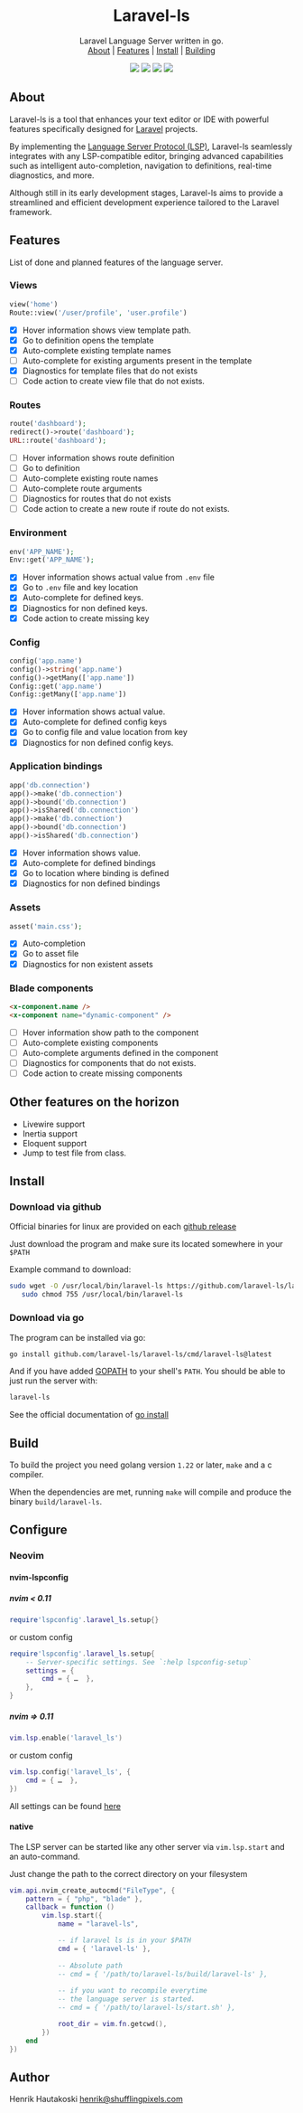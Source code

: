 <h1 align="center">Laravel-ls</h1>

<p align="center">
    Laravel Language Server written in go.
    <br />
    <a href="#about">About</a>
    |
    <a href="#features">Features</a>
    |
    <a href="#install">Install</a>
    |
    <a href="#build">Building</a>
</p>

<p align="center">
    <img src="https://img.shields.io/github/go-mod/go-version/laravel-ls/laravel-ls?style=for-the-badge" />
    <img src="https://img.shields.io/github/license/laravel-ls/laravel-ls?style=for-the-badge&link=https://github.com/laravel-ls/laravel-ls/blob/main/LICENSE" />
    <img src="https://img.shields.io/github/actions/workflow/status/laravel-ls/laravel-ls/test.yml?style=for-the-badge&label=test&link=https://github.com/laravel-ls/laravel-ls/actions/workflows/test.yml" />
    <img src="https://img.shields.io/github/v/release/laravel-ls/laravel-ls?include_prereleases&style=for-the-badge&link=https://github.com/laravel-ls/laravel-ls/releases" />
</p>

## About

Laravel-ls is a tool that enhances your text editor or IDE with
powerful features specifically designed for [Laravel](https://laravel.com) projects.

By implementing the [Language Server Protocol (LSP)](https://microsoft.github.io/language-server-protocol/),
Laravel-ls seamlessly integrates with any LSP-compatible editor, bringing advanced capabilities
such as intelligent auto-completion, navigation to definitions, real-time diagnostics, and more.

Although still in its early development stages, Laravel-ls aims to provide a
streamlined and efficient development experience tailored to the Laravel framework.

## Features

List of done and planned features of the language server.

### Views

```php
view('home')
Route::view('/user/profile', 'user.profile')
```

- [x] Hover information shows view template path.
- [x] Go to definition opens the template
- [x] Auto-complete existing template names
- [ ] Auto-complete for existing arguments present in the template
- [x] Diagnostics for template files that do not exists
- [ ] Code action to create view file that do not exists.

### Routes

```php
route('dashboard');
redirect()->route('dashboard');
URL::route('dashboard');
```

- [ ] Hover information shows route definition
- [ ] Go to definition
- [ ] Auto-complete existing route names
- [ ] Auto-complete route arguments
- [ ] Diagnostics for routes that do not exists
- [ ] Code action to create a new route if route do not exists.

### Environment

```php
env('APP_NAME');
Env::get('APP_NAME');
```

- [x] Hover information shows actual value from `.env` file
- [x] Go to `.env` file and key location
- [x] Auto-complete for defined keys.
- [x] Diagnostics for non defined keys.
- [x] Code action to create missing key

### Config

```php
config('app.name')
config()->string('app.name')
config()->getMany(['app.name'])
Config::get('app.name')
Config::getMany(['app.name'])
```

- [x] Hover information shows actual value.
- [x] Auto-complete for defined config keys
- [x] Go to config file and value location from key
- [x] Diagnostics for non defined config keys.

### Application bindings

```php
app('db.connection')
app()->make('db.connection')
app()->bound('db.connection')
app()->isShared('db.connection')
app()->make('db.connection')
app()->bound('db.connection')
app()->isShared('db.connection')
```

- [x] Hover information shows value.
- [x] Auto-complete for defined bindings
- [x] Go to location where binding is defined
- [x] Diagnostics for non defined bindings

### Assets

```php
asset('main.css');
```

- [x] Auto-completion
- [x] Go to asset file
- [x] Diagnostics for non existent assets

### Blade components

```html
<x-component.name />
<x-component name="dynamic-component" />
```

- [ ] Hover information show path to the component
- [ ] Auto-complete existing components
- [ ] Auto-complete arguments defined in the component
- [ ] Diagnostics for components that do not exists.
- [ ] Code action to create missing components

## Other features on the horizon

- Livewire support
- Inertia support
- Eloquent support
- Jump to test file from class.

## Install

###  Download via github

Official binaries for linux are provided on each [github release](https://github.com/laravel-ls/laravel-ls/releases)

Just download the program and make sure its located somewhere in your `$PATH`

Example command to download:
```sh
sudo wget -O /usr/local/bin/laravel-ls https://github.com/laravel-ls/laravel-ls/releases/download/<VERSION>/laravel-ls-<VERSION>-linux-amd64 & \
   sudo chmod 755 /usr/local/bin/laravel-ls
```

### Download via go

The program can be installed via go:

```sh
go install github.com/laravel-ls/laravel-ls/cmd/laravel-ls@latest
```

And if you have added [GOPATH](https://pkg.go.dev/cmd/go#hdr-GOPATH_environment_variable) to your shell's `PATH`. You should be able to just run the server with:

```sh
laravel-ls
```

See the official documentation of [go install](https://go.dev/ref/mod#go-install)

## Build

To build the project you need golang version `1.22` or later, `make` and a c compiler.

When the dependencies are met, running `make` will compile and produce the
binary `build/laravel-ls`.

## Configure

### Neovim

#### nvim-lspconfig

##### nvim < 0.11

```lua
require'lspconfig'.laravel_ls.setup{}
```

or custom config 

```lua
require'lspconfig'.laravel_ls.setup{
    -- Server-specific settings. See `:help lspconfig-setup`
    settings = {
        cmd = { …  },
    },
}
```

##### nvim => 0.11

```lua
vim.lsp.enable('laravel_ls')
```

or custom config

```lua
vim.lsp.config('laravel_ls', {
    cmd = { …  },
})
```

All settings can be found [here](https://github.com/neovim/nvim-lspconfig/blob/master/doc/configs.md#laravel_ls)

#### native

The LSP server can be started like any other server via `vim.lsp.start` and an auto-command.

Just change the path to the correct directory on your filesystem

```lua
vim.api.nvim_create_autocmd("FileType", {
    pattern = { "php", "blade" },
    callback = function ()
        vim.lsp.start({
            name = "laravel-ls",

            -- if laravel ls is in your $PATH
            cmd = { 'laravel-ls' },
            
            -- Absolute path
            -- cmd = { '/path/to/laravel-ls/build/laravel-ls' },
            
            -- if you want to recompile everytime
            -- the language server is started.
            -- cmd = { '/path/to/laravel-ls/start.sh' },

            root_dir = vim.fn.getcwd(),
        })
    end
})
```


## Author

Henrik Hautakoski <henrik@shufflingpixels.com>
